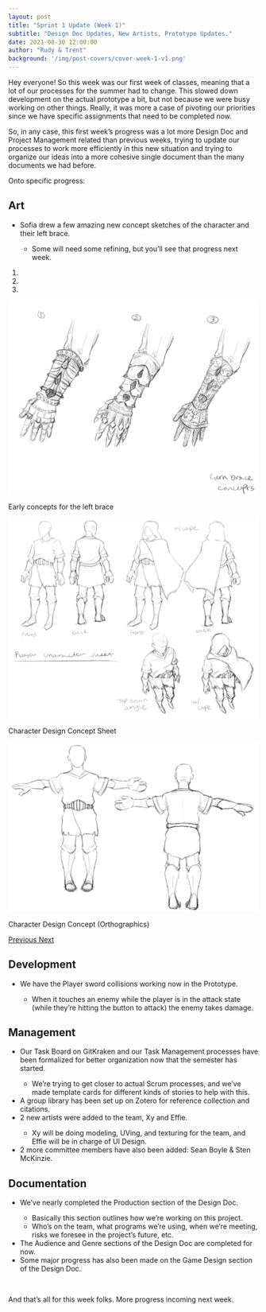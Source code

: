 ```yaml
---
layout: post
title: "Sprint 1 Update (Week 1)"
subtitle: "Design Doc Updates, New Artists, Prototype Updates."
date: 2021-08-30 12:00:00
author: "Rudy & Trent"
background: '/img/post-covers/cover-week-1-v1.png'
---
```


Hey everyone! So this week was our first week of classes, meaning that a lot of our processes
    for the summer had to change. This slowed down development on the actual prototype a bit, but not because we were
    busy working on other things. Really, it was more a case of pivoting our priorities since we have specific
    assignments that need to be completed now.

So, in any case, this first week’s progress was a lot more Design Doc and Project Management
    related than previous weeks, trying to update our processes to work more efficiently in this new situation and
    trying to organize our ideas into a more cohesive single document than the many documents we had before.

Onto specific progress:

## Art

<ul class="section-body mt-4">
    <li>Sofia drew a few amazing new concept sketches of the character and their left brace.</li>
    <ul class="mt-2">
        <li>Some will need some refining, but you’ll see that progress next week. </li>
    </ul>
</ul>

<div class="row">
    <div id="carouselExampleIndicators" class="carousel slide shadow rounded" data-ride="carousel">
        <ol class="carousel-indicators">
            <li data-target="#carouselExampleIndicators" data-slide-to="0" class="active"></li>
            <li data-target="#carouselExampleIndicators" data-slide-to="1"></li>
            <li data-target="#carouselExampleIndicators" data-slide-to="2"></li>
        </ol>
        <div class="carousel-inner">
            <div class="carousel-item active">
                <img class="d-block mx-auto" src="/img/posts/week1-fall/left-brace-concept-v1.jpg"
                    alt="Early concepts for the left brace">
                <div class="carousel-caption d-none d-md-block">
                    <p>Early concepts for the left brace </p>
                </div>
            </div>
            <div class="carousel-item">
                <img class="d-block mx-auto" src="/img/posts/week1-fall/character-design-six-angles-v1.jpg"
                    alt="Character Design Concept Sheet">
                <div class="carousel-caption d-none d-md-block">
                    <p>Character Design Concept Sheet</p>
                </div>
            </div>
            <div class="carousel-item">
                <img class="d-block mx-auto" src="/img/posts/week1-fall/character-design-orthographics-v1.jpg"
                    alt="Character Design Concept (Orthographics)">
                <div class="carousel-caption d-none d-md-block">
                    <p>Character Design Concept (Orthographics)</p>
                </div>
            </div>
        </div>
        <a class="carousel-control-prev" href="#carouselExampleIndicators" role="button" data-slide="prev">
            <span class="carousel-control-prev-icon" aria-hidden="true"></span>
            <span class="sr-only">Previous</span>
        </a>
        <a class="carousel-control-next" href="#carouselExampleIndicators" role="button" data-slide="next">
            <span class="carousel-control-next-icon" aria-hidden="true"></span>
            <span class="sr-only">Next</span>
        </a>
    </div>
</div>

## Development

<ul class="section-body mt-4">
    <li>We have the Player sword collisions working now in the Prototype.</li>
    <ul class="mt-2">
        <li>When it touches an enemy while the player is in the attack state (while they’re hitting the button to
            attack) the enemy takes damage.</li>
    </ul>
</ul>

## Management

<ul class="section-body mt-4">
    <li>Our Task Board on GitKraken and our Task Management processes have been formalized for better organization now
        that the semester has started.</li>
    <ul class="mt-2">
        <li>We’re trying to get closer to actual Scrum processes, and we’ve made template cards for different kinds of
            stories to help with this.</li>
    </ul>
    <li>A group library has been set up on Zotero for reference collection and citations.</li>
    <li>2 new artists were added to the team, Xy and Effie.</li>
    <ul class="mt-2">
        <li>Xy will be doing modeling, UVing, and texturing for the team, and Effie will be in charge of UI Design.</li>
    </ul>
    <li>2 more committee members have also been added: Sean Boyle & Sten McKinzie.</li>
</ul>

## Documentation

<ul class="section-body mt-4">
    <li>We’ve nearly completed the Production section of the Design Doc.</li>
    <ul class="mt-2">
        <li>Basically this section outlines how we’re working on this project.</li>
        <li>Who’s on the team, what programs we’re using, when we’re meeting, risks we foresee in the project’s future,
            etc.</li>
    </ul>
    <li>The Audience and Genre sections of the Design Doc are completed for now.</li>
    <li>Some major progress has also been made on the Game Design section of the Design Doc.</li>
</ul>

<br>

And that’s all for this week folks. More progress incoming next week.

<br>